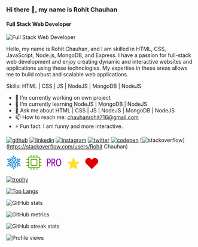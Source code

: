 ### Hi there 👋, my name is Rohit Chauhan
#### Full Stack Web Developer
![Full Stack Web Developer](https://camo.githubusercontent.com/2549325692fea8d6efecbf16624d9f13035fd5afce15640c4d6e0265b5b958fa/68747470733a2f2f656e637279707465642d74626e302e677374617469632e636f6d2f696d616765733f713d74626e3a414e643947635261537371732d345959646d4c79585a483435796b364b6c35443343484a3849524b316726757371703d434155)

Hello, my name is Rohit Chauhan, and I am skilled in HTML, CSS, JavaScript, Node.js, MongoDB, and Express. I have a passion for full-stack web development and enjoy creating dynamic and interactive websites and applications using these technologies. My expertise in these areas allows me to build robust and scalable web applications.

Skills: HTML | CSS | JS | NodeJS | MongoDB | NodeJS

- 🔭 I’m currently working on own project 
- 🌱 I’m currently learning NodeJS | MongoDB | NodeJS 
- 💬 Ask me about HTML | CSS | JS | NodeJS | MongoDB | NodeJS 
- 📫 How to reach me: chauhanrohit716@gmail.com 
- ⚡ Fun fact: I am funny and more interactive. 


[<img src='https://cdn.jsdelivr.net/npm/simple-icons@3.0.1/icons/github.svg' alt='github' height='40'>](https://github.com/Rohit2216)  [<img src='https://cdn.jsdelivr.net/npm/simple-icons@3.0.1/icons/linkedin.svg' alt='linkedin' height='40'>](https://www.linkedin.com/in/rohit71/)  [<img src='https://cdn.jsdelivr.net/npm/simple-icons@3.0.1/icons/instagram.svg' alt='instagram' height='40'>](https://www.instagram.com/mr.__rohit__chauhan/)  [<img src='https://cdn.jsdelivr.net/npm/simple-icons@3.0.1/icons/twitter.svg' alt='twitter' height='40'>](https://twitter.com/Rohitch70137275)  [<img src='https://cdn.jsdelivr.net/npm/simple-icons@3.0.1/icons/codepen.svg' alt='codepen' height='40'>](https://codepen.io/Rohit2216)  [<img src='https://cdn.jsdelivr.net/npm/simple-icons@3.0.1/icons/stackoverflow.svg' alt='stackoverflow' height='40'>](https://stackoverflow.com/users/Rohit Chauhan)  

<a href='https://archiveprogram.github.com/'><img src='https://raw.githubusercontent.com/acervenky/animated-github-badges/master/assets/acbadge.gif' width='40' height='40'></a> <a href='https://docs.github.com/en/developers'><img src='https://raw.githubusercontent.com/acervenky/animated-github-badges/master/assets/devbadge.gif' width='40' height='40'></a> <a href='https://github.com/pricing'><img src='https://raw.githubusercontent.com/acervenky/animated-github-badges/master/assets/pro.gif' width='40' height='40'></a> <a href='https://stars.github.com/'><img src='https://raw.githubusercontent.com/acervenky/animated-github-badges/master/assets/starbadge.gif' width='35' height='35'></a> <a href='https://docs.github.com/en/github/supporting-the-open-source-community-with-github-sponsors'><img src='https://raw.githubusercontent.com/acervenky/animated-github-badges/master/assets/sponsorbadge.gif' width='35' height='35'></a> 

[![trophy](https://github-profile-trophy.vercel.app/?username=Rohit2216)](https://github.com/ryo-ma/github-profile-trophy)

[![Top Langs](https://github-readme-stats.vercel.app/api/top-langs/?username=Rohit2216)](https://github.com/anuraghazra/github-readme-stats)

![GitHub stats](https://github-readme-stats.vercel.app/api?username=Rohit2216&show_icons=true&count_private=true)  

![GitHub metrics](https://metrics.lecoq.io/Rohit2216)  

![GitHub streak stats](https://streak-stats.demolab.com/?user=Rohit2216)  

![Profile views](https://gpvc.arturio.dev/Rohit2216)  
